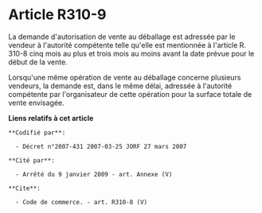 # Article R310-9

La demande d'autorisation de vente au déballage est adressée par le vendeur à l'autorité compétente telle qu'elle est
mentionnée à l'article R. 310-8 cinq mois au plus et trois mois au moins avant la date prévue pour le début de la vente.

Lorsqu'une même opération de vente au déballage concerne plusieurs vendeurs, la demande est, dans le même délai, adressée à
l'autorité compétente par l'organisateur de cette opération pour la surface totale de vente envisagée.

**Liens relatifs à cet article**

	**Codifié par**:

	  - Décret n°2007-431 2007-03-25 JORF 27 mars 2007

	**Cité par**:

	  - Arrêté du 9 janvier 2009 - art. Annexe (V)

	**Cite**:

	  - Code de commerce. - art. R310-8 (V)
